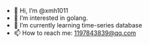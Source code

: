 - 👋 Hi, I’m @xmh1011
- 👀 I’m interested in golang.
- 🌱 I’m currently learning time-series database
- 📫 How to reach me: 1197843839@qq.com

<!---
xmh1011/xmh1011 is a ✨ special ✨ repository because its `README.md` (this file) appears on your GitHub profile.
You can click the Preview link to take a look at your changes.
--->
